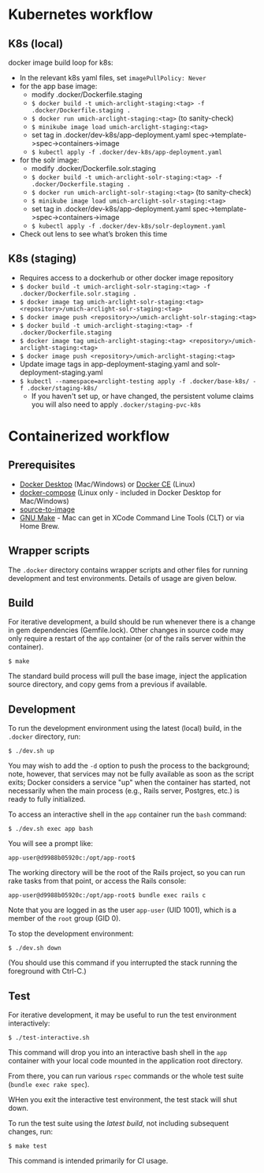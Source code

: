 # Kubernetes workflow

## K8s (local)
docker image build loop for k8s:
- In the relevant k8s yaml files, set `imagePullPolicy: Never`
- for the app base image:
    - modify .docker/Dockerfile.staging
    - `$ docker build -t umich-arclight-staging:<tag> -f .docker/Dockerfile.staging .`
    - `$ docker run umich-arclight-staging:<tag>` (to sanity-check)
    - `$ minikube image load umich-arclight-staging:<tag>`
    - set tag in .docker/dev-k8s/app-deployment.yaml spec->template->spec->containers->image
    - `$ kubectl apply -f .docker/dev-k8s/app-deployment.yaml`
- for the solr image:
    - modify .docker/Dockerfile.solr.staging
    - `$ docker build -t umich-arclight-solr-staging:<tag> -f .docker/Dockerfile.staging .`
    - `$ docker run umich-arclight-solr-staging:<tag>` (to sanity-check)
    - `$ minikube image load umich-arclight-solr-staging:<tag>`
    - set tag in .docker/dev-k8s/app-deployment.yaml spec->template->spec->containers->image
    - `$ kubectl apply -f .docker/dev-k8s/solr-deployment.yaml`
- Check out lens to see what’s broken this time

## K8s (staging)
- Requires access to a dockerhub or other docker image repository
- `$ docker build -t umich-arclight-solr-staging:<tag> -f .docker/Dockerfile.solr.staging .`
- `$ docker image tag umich-arclight-solr-staging:<tag> <repository>/umich-arclight-solr-staging:<tag>`
- `$ docker image push <repository>>/umich-arclight-solr-staging:<tag>`
- `$ docker build -t umich-arclight-staging:<tag> -f .docker/Dockerfile.staging`
- `$ docker image tag umich-arclight-staging:<tag> <repository>/umich-arclight-staging:<tag>`
- `$ docker image push <repository>/umich-arclight-staging:<tag>`
- Update image tags in app-deployment-staging.yaml and solr-deployment-staging.yaml
- `$ kubectl --namespace=arclight-testing apply -f .docker/base-k8s/ -f .docker/staging-k8s/`
    - If you haven't set up, or have changed, the persistent volume claims you will also need to apply `.docker/staging-pvc-k8s`


# Containerized workflow

## Prerequisites

- [Docker Desktop](https://www.docker.com/products/docker-desktop) (Mac/Windows) or
  [Docker CE](https://docs.docker.com/install/) (Linux)
- [docker-compose](https://docs.docker.com/compose/install/)
  (Linux only - included in Docker Desktop for Mac/Windows)
- [source-to-image](https://github.com/openshift/source-to-image#installation)
- [GNU Make](https://www.gnu.org/software/make/) - Mac can get in XCode
  Command Line Tools (CLT) or via Home Brew.

## Wrapper scripts

The `.docker` directory contains wrapper scripts and other files for
running development and test environments.
Details of usage are given below.

## Build

For iterative development, a build should be run whenever there is a change in
gem dependencies (Gemfile.lock).  Other changes in source code may only require a
restart of the `app` container (or of the rails server within the container).

    $ make

The standard build process will pull the base image, inject the application
source directory, and copy gems from a previous if available.

## Development

To run the development environment using the latest (local) build, in the `.docker` directory, run:

    $ ./dev.sh up

You may wish to add the `-d` option to push the process to the background; note, however, that services
may not be fully available as soon as the script exits; Docker considers a service "up" when the
container has started, not necessarily when the main process (e.g., Rails server, Postgres, etc.)
is ready to fully initialized.

To access an interactive shell in the `app` container run the `bash` command:

    $ ./dev.sh exec app bash

You will see a prompt like:

    app-user@d9988b05920c:/opt/app-root$

The working directory will be the root of the Rails project, so you
can run rake tasks from that point, or access the Rails console:

    app-user@d9988b05920c:/opt/app-root$ bundle exec rails c

Note that you are logged in as the user `app-user` (UID 1001), which is a member of the `root`
group (GID 0).

To stop the development environment:

    $ ./dev.sh down

(You should use this command if you interrupted the stack running the foreground
with Ctrl-C.)

## Test

For iterative development, it may be useful to run the test environment interactively:

    $ ./test-interactive.sh

This command will drop you into an interactive bash shell in the `app` container
with your local code mounted in the application root directory.

From there, you can run various `rspec` commands or the whole test suite (`bundle exec rake spec`).

WHen you exit the interactive test environment, the test stack will shut down.

To run the test suite using the *latest build*, not including subsequent changes, run:

    $ make test

This command is intended primarily for CI usage.
